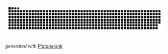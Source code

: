 <picture>
  <source media="(prefers-color-scheme: dark)" srcset="https://raw.githubusercontent.com/contatestephab/contatestephab/output/github-contribution-grid-snake-dark.svg">
  <source media="(prefers-color-scheme: light)" srcset="https://raw.githubusercontent.com/contatestephab/contatestephab/output/github-contribution-grid-snake.svg">
  <img alt="github contribution grid snake animation" src="https://raw.githubusercontent.com/contatestephab/contatestephab/output/github-contribution-grid-snake.svg">
</picture>

_generated with [Platane/snk](https://github.com/Platane/snk)_
